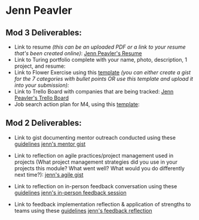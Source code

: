 # Jenn Peavler

## Mod 3 Deliverables:

* Link to resume *(this can be an uploaded PDF or a link to your resume that's been created online)*: 
[Jenn Peavler's Resume](https://drive.google.com/file/d/0B3ItQVupdvvgN3ZWLTF6amNBeU0/view)
* Link to Turing portfolio complete with your name, photo, description, 1 project, and resume:
* Link to Flower Exercise using this [template](https://github.com/turingschool/career-development-curriculum/blob/master/files/Career%20Unit%20-%20The%20Flower%20Diagram.pdf) *(you can either create a gist for the 7 categories with bullet points OR use this template and upload it into your submission):*
* Link to Trello Board with companies that are being tracked:
[Jenn Peavler's Trello Board](https://trello.com/b/iKs0XkdX/job-tracker)
* Job search action plan for M4, using this [template](https://github.com/turingschool/career-development-curriculum/blob/master/module_three/mod_4_action_plan_template.md):


## Mod 2 Deliverables:
* Link to gist documenting mentor outreach conducted using these [guidelines](https://github.com/turingschool/career-development-curriculum/blob/master/module_two/cold_outreach_i_guidelines.md)
[jenn's mentor gist](https://gist.github.com/jennPeavler/850b6fd4b4980f7720f71ad37d77d2e4)

* Link to reflection on agile practices/project management used in projects (What project management strategies did you use in your projects this module? What went well? What would you do differently next time?):
[jenn's agile gist](https://gist.github.com/jennPeavler/7f937834790af642bef0d8ef90904ed3)

* Link to reflection on in-person feedback conversation using these [guidelines](https://github.com/turingschool/career-development-curriculum/blob/master/module_two/feedback_conversation_reflection_guidelines.md)
[jenn's in-person feedback session](https://gist.github.com/jennPeavler/aa1f46b4d0cd526836e2c2aa74918414)

* Link to feedback implementation reflection & application of strengths to teams using these [guidelines](https://github.com/turingschool/career-development-curriculum/blob/master/module_two/feedback_implementation_strengths_reflection.md)
[jenn's feedback reflection](https://gist.github.com/jennPeavler/7c05be6cfb5c336755e244c490f89519)
